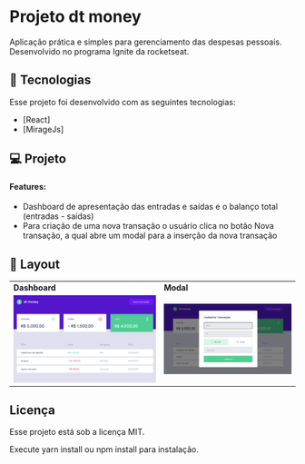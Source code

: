 <h1>Projeto dt money</h1>
Aplicação prática e simples para gerenciamento das despesas pessoais.
Desenvolvido no programa Ignite da rocketseat.

## 🚀 Tecnologias

Esse projeto foi desenvolvido com as seguintes tecnologias:

- [React]
- [MirageJs]

## 💻 Projeto

  <h4>Features:</h4>
  <ul>
    <li>Dashboard de apresentação das entradas e saídas e o balanço total (entradas - saídas)</li>
    <li>Para criação de uma nova transação o usuário clica no botão Nova transação, a qual abre um modal para a inserção da nova transação</li>
  </ul>

## 🔖 Layout

<table>
  <tr>
    <td><strong>Dashboard</strong></td>
    <td><strong>Modal</strong></td>
  <tr>
   <tr>
    <td><img src="screens/dash.png"></td>
    <td><img src="screens/modal.png"></td>
  <tr>
</table>

## Licença

Esse projeto está sob a licença MIT.

Execute yarn install ou npm install para instalação.
